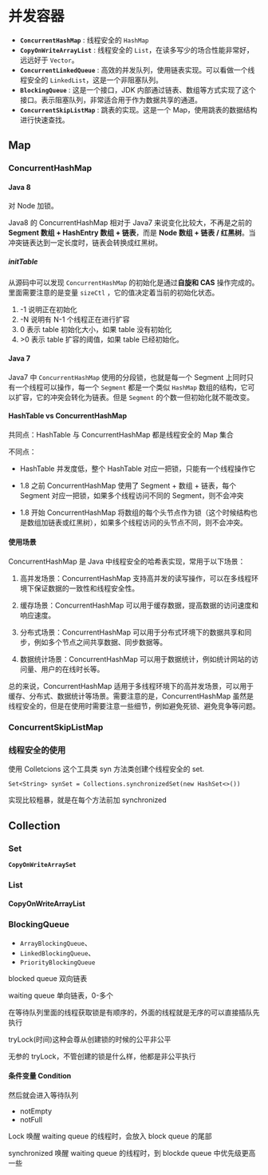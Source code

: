 # 并发容器

- **`ConcurrentHashMap`** : 线程安全的 `HashMap`
- **`CopyOnWriteArrayList`** : 线程安全的 `List`，在读多写少的场合性能非常好，远远好于 `Vector`。
- **`ConcurrentLinkedQueue`** : 高效的并发队列，使用链表实现。可以看做一个线程安全的 `LinkedList`，这是一个非阻塞队列。
- **`BlockingQueue`** : 这是一个接口，JDK 内部通过链表、数组等方式实现了这个接口。表示阻塞队列，非常适合用于作为数据共享的通道。
- **`ConcurrentSkipListMap`** : 跳表的实现。这是一个 Map，使用跳表的数据结构进行快速查找。

## Map

### ConcurrentHashMap

#### Java 8

对 Node 加锁。

Java8 的 ConcurrentHashMap 相对于 Java7 来说变化比较大，不再是之前的 **Segment 数组 + HashEntry 数组 + 链表**，而是 **Node 数组 + 链表 / 红黑树**。当冲突链表达到一定长度时，链表会转换成红黑树。

##### initTable

从源码中可以发现 `ConcurrentHashMap` 的初始化是通过**自旋和 CAS** 操作完成的。里面需要注意的是变量 `sizeCtl` ，它的值决定着当前的初始化状态。

1. -1 说明正在初始化
2. -N 说明有 N-1 个线程正在进行扩容
3. 0 表示 table 初始化大小，如果 table 没有初始化
4. \>0 表示 table 扩容的阈值，如果 table 已经初始化。

#### Java 7

Java7 中 `ConcurrentHashMap` 使用的分段锁，也就是每一个 Segment 上同时只有一个线程可以操作，每一个 `Segment` 都是一个类似 `HashMap` 数组的结构，它可以扩容，它的冲突会转化为链表。但是 `Segment` 的个数一但初始化就不能改变。

#### HashTable vs ConcurrentHashMap

共同点：HashTable 与 ConcurrentHashMap 都是线程安全的 Map 集合

不同点：

- HashTable 并发度低，整个 HashTable 对应一把锁，只能有一个线程操作它
- 1.8 之前 ConcurrentHashMap 使用了 Segment + 数组 + 链表，每个 Segment 对应一把锁，如果多个线程访问不同的 Segment，则不会冲突

- 1.8 开始 ConcurrentHashMap 将数组的每个头节点作为锁（这个时候结构也是数组加链表或红黑树），如果多个线程访问的头节点不同，则不会冲突。

#### 使用场景

ConcurrentHashMap 是 Java 中线程安全的哈希表实现，常用于以下场景：

1. 高并发场景：ConcurrentHashMap 支持高并发的读写操作，可以在多线程环境下保证数据的一致性和线程安全性。

2. 缓存场景：ConcurrentHashMap 可以用于缓存数据，提高数据的访问速度和响应速度。

3. 分布式场景：ConcurrentHashMap 可以用于分布式环境下的数据共享和同步，例如多个节点之间共享数据、同步数据等。

4. 数据统计场景：ConcurrentHashMap 可以用于数据统计，例如统计网站的访问量、用户的在线时长等。

总的来说，ConcurrentHashMap 适用于多线程环境下的高并发场景，可以用于缓存、分布式、数据统计等场景。需要注意的是，ConcurrentHashMap 虽然是线程安全的，但是在使用时需要注意一些细节，例如避免死锁、避免竞争等问题。

### ConcurrentSkipListMap

### 线程安全的使用

使用 Colletcions 这个工具类 syn 方法类创建个线程安全的 set.

`Set<String> synSet = Collections.synchronizedSet(new HashSet<>())`

实现比较粗暴，就是在每个方法前加 synchronized

## Collection

### Set

**`CopyOnWriteArraySet`**

### List

#### CopyOnWriteArrayList

### BlockingQueue

- `ArrayBlockingQueue`、
- `LinkedBlockingQueue`、
- `PriorityBlockingQueue`

blocked queue 双向链表

waiting queue 单向链表，0-多个

在等待队列里面的线程获取锁是有顺序的，外面的线程就是无序的可以直接插队先执行

tryLock(时间)这种会尊从创建锁的时候的公平非公平

无参的 tryLock，不管创建的锁是什么样，他都是非公平执行

#### 条件变量 Condition

然后就会进入等待队列

- notEmpty
- notFull

Lock 唤醒 waiting queue 的线程时，会放入 block queue 的尾部

synchronized 唤醒 waiting queue 的线程时，到 blockde queue 中优先级更高一些
